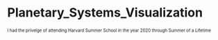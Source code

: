 # Planetary_Systems_Visualization

<sup><small> I had the privelge of attending Harvard Summer School in the year 2020 through Summer of a Lifetime<br>
